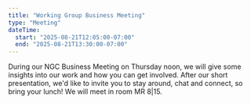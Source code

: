 ```yaml
---
title: "Working Group Business Meeting"
type: "Meeting"
dateTime:
  start: "2025-08-21T12:05:00-07:00"
  end: "2025-08-21T13:30:00-07:00"
---
```


During our NGC Business Meeting on Thursday noon, we will give some insights into our work and how you can get involved. After our short presentation, we'd like to invite you to stay around, chat and connect, so bring your lunch! We will meet in room MR 8|15.
